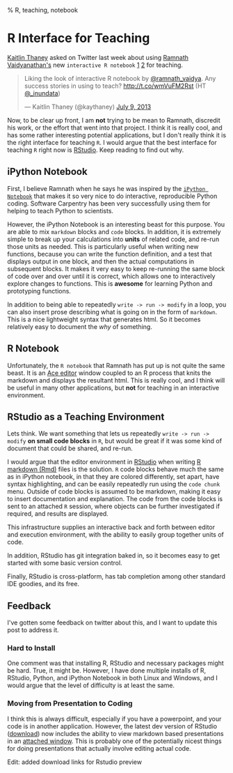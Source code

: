 % R, teaching, notebook

# R Interface for Teaching


[Kaitlin Thaney](https://twitter.com/intent/user?screen_name=kaythaney&tw_i=354635159447941120&tw_p=tweetembed) asked on Twitter last week about using [Ramnath Vaidyanathan's](https://twitter.com/intent/user?screen_name=ramnath_vaidya&tw_i=354599459868508160&tw_p=tweetembed) new `interactive R notebook` [1](http://ramnathv.github.io/rNotebook/) [2](https://github.com/ramnathv/rNotebook) for teaching.

<blockquote class="twitter-tweet"><p>Liking the look of interactive R notebook by <a href="https://twitter.com/ramnath_vaidya">@ramnath_vaidya</a>. Any success stories in using to teach? <a href="http://t.co/wmVuFM2Rst">http://t.co/wmVuFM2Rst</a> (HT <a href="https://twitter.com/_inundata">@_inundata</a>)</p>&mdash; Kaitlin Thaney (@kaythaney) <a href="https://twitter.com/kaythaney/statuses/354635159447941120">July 9, 2013</a></blockquote>
<script async src="//platform.twitter.com/widgets.js" charset="utf-8"></script>

Now, to be clear up front, I am **not** trying to be mean to Ramnath, discredit his work, or the effort that went into that project. I think it is really cool, and has some rather interesting potential applications, but I don't really think it is the right interface for teaching `R`. I would argue that the best interface for teaching `R` right now is [RStudio](http://www.rstudio.com/). Keep reading to find out why.

## iPython Notebook

First, I believe Ramnath when he says he was inspired by the [`iPython Notebook`](http://ipython.org/notebook.html) that makes it so very nice to do interactive, reproducible Python coding. Software Carpentry has been very successfully using them for helping to teach Python to scientists.

However, the iPython Notebook is an interesting beast for this purpose. You are able to mix `markdown` blocks and `code` blocks. In addition, it is extremely simple to break up your calculations into **units** of related code, and re-run those units as needed. This is particularly useful when writing new functions, because you can write the function definition, and a test that displays output in one block, and then the actual computations in subsequent blocks. It makes it very easy to keep re-running the same block of code over and over until it is correct, which allows one to interactively explore changes to functions. This is **awesome** for learning Python and prototyping functions.

In addition to being able to repeatedly `write -> run -> modify` in a loop, you can also insert prose describing what is going on in the form of `markdown`. This is a nice lightweight syntax that generates html. So it becomes relatively easy to document the *why* of something.


## R Notebook

Unfortunately, the `R notebook` that Ramnath has put up is not quite the same beast. It is an [Ace editor](http://ajaxorg.github.io/ace/#nav=about) window coupled to an R process that knits the markdown and displays the resultant html. This is really cool, and I think will be useful in many other applications, but **not** for teaching in an interactive environment. 

## RStudio as a Teaching Environment

Lets think. We want something that lets us repeatedly `write -> run -> modify` **on small code blocks** in `R`, but would be great if it was some kind of document that could be shared, and re-run.

I would argue that the editor environment in [RStudio](http://www.rstudio.com/) when writing [R markdown (Rmd)](http://www.rstudio.com/ide/docs/authoring/using_markdown) files is the solution. `R` code blocks behave much the same as in iPython notebook, in that they are colored differently, set apart, have syntax highlighting, and can be easily repeatedly run using the `code chunk` menu. Outside of code blocks is assumed to be markdown, making it easy to insert documentation and explanation. The code from the code blocks is sent to an attached `R` session, where objects can be further investigated if required, and results are displayed.

This infrastructure supplies an interactive back and forth between editor and execution environment, with the ability to easily group together units of code.

In addition, RStudio has git integration baked in, so it becomes easy to get started with some basic version control.

Finally, RStudio is cross-platform, has tab completion among other standard IDE goodies, and its free.

## Feedback

I've gotten some feedback on twitter about this, and I want to update this post to address it.

### Hard to Install

One comment was that installing R, RStudio and necessary packages might be hard. True, it might be. However, I have done multiple installs of R, RStudio, Python, and iPython Notebook in both Linux and Windows, and I would argue that the level of difficulty is at least the same.

### Moving from Presentation to Coding

I think this is always difficult, especially if you have a powerpoint, and your code is in another application. However, the latest dev version of RStudio ([download](http://www.rstudio.com/ide/download/preview)) now includes the ability to view markdown based presentations in an [attached window](http://www.rstudio.com/ide/docs/presentations/overview). This is probably one of the potentially nicest things for doing presentations that actually involve editing actual code.

Edit: added download links for Rstudio preview
